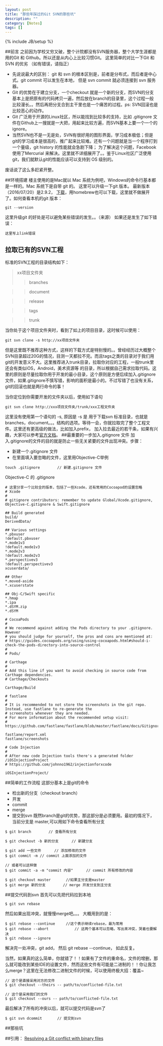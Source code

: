 ```yaml
---
layout: post
title: "那些年踩过的Git SVN的那些坑"
description: ""
category: [Notes]
tags: []
---
```

{% include JB/setup %}

##前言
之前因为学校又穷又破，整个计院都没有SVN服务器，整个大学生涯都是用的Git 和 Github。所以还是从内心上比较习惯Git。 这里简单的对比一下Git 和 SVN 的优劣 （如有错误，请指正）

* 先说说最大的区别： git 和 svn 的根本区别是，前者是分布式，而后者是中心式。git commit 可以发生在本地， 但是 svn commit 就必须连接到 svn 服务器。 
* Git 的优势在于建立分支，一个checkout 就是一个新的分支，而SVN的分支基本上是把原有的代码拷贝一遍，然后放在branch的目录里，这个过程一般比较漫长。。然后再把分支合到主干里也是一个痛苦的过程。ps: SVN回滚也是比较恶心的动作。
* Git 广泛用于开源的Linux社区，所以能找到比较多的支持，比如 .gitignore 文件在Github上一搜就是一大把，用起来比较方遍，而SVN基本上要一个一个的ignore。
* 当然SVN也不是一无是处，SVN有很好用的图形界面，学习成本极低；但是git的学习成本是很高的，推广起来比较难。还有一个问题就是当一个程序打到一个量级，git history 的性能就会急剧下降； 为了解决这个问题，Facebook 使用了Mercurial 来解决。这里就不详细展开了。。鉴于Linux社区广泛使用git，我们就默认git的性能应该可以支持到 OS 级别的。

废话说了这么多赶紧开整。

##环境搭建
楼主使用的是Mac就以 Mac 系统为例吧，Windows的命令行基本都是一样的。Mac 系统下是自带 git 的。 这里可以升级一下git 版本。 最新版本（2016/07/20）是2.9.2， [下载](https://git-scm.com/download/mac)，用homebrew也可以下载，这里就不做展开了。如何查看本机的git 版本：

```
git --version
``` 

这里升级git 的好处是可以避免某些错误的发生。。（来源）
如果还是发生了如下错误：

```
这里写上link错误
```
## 拉取已有的SVN工程
标准的SVN工程的目录结构如下：
>xx项目文件夹
>>branches

>>document

>>release

>>tags

>>trunk

当你处于这个项目文件夹时，看到了如上的项目目录，这时候可以使用：

```
git svn clone -s http://xx项目文件夹	
```

但是这里既不推荐这种方式，这样的下载方式是特别慢的。。曾经经历过大概整个SVN目录超过20G的情况，目测一天都拉不完。而且tags之类的目录对于我们用git的开发意义不大。这里推荐进入trunk目录，拉取你对应的工程，一般trunk里还会有类似iOS，Android，美术资源等 的目录，所以根据自己需求拉取代码。这里的原则是尽量拉取你用于开发的最小目录，这个原则是方便后续加入.gitignore 文件，如果.gitignore不慎写错，影响的面积是最小的。不过写错了也没有关系，git的回滚也就是两行命令的事！


当你定位到你需要开发的文件夹以后，使用如下语句

```
git svn clone http://xxx项目文件夹/trunk/xxx工程文件夹
```
这里没有使用第一个语句的 -s, 原因是 -s 是 用于下载svn 标准目录，也就是 branches，document。。。结构的选项。等待一会，你就拉取完了整个工程文件。这里还有更高级的做法，比如加入prefix， 加入拉去最近的若干条，如果有兴趣，大家可以参考[官方文档](https://git-scm.com/docs/git-svn)。
##最重要的一步加入.gitignore 文件
加入.gitignore的文件的目的就是防止一些无关紧要的文件出现冲突。步骤：

* 新建一个.gitignore 文件
* 在里面填入要忽略的文件，这里用Objective-C举例

```
touch .gitignore		// 新建.gitignore 文件
```

Objective-C 的 .gitignore

```
# 这里分享一个比较全的版本，包括了一些Xcode，还有常用的Cocoapod的设置忽略
# Xcode
#
# gitignore contributors: remember to update Global/Xcode.gitignore, Objective-C.gitignore & Swift.gitignore

## Build generated
build/
DerivedData/

## Various settings
*.pbxuser
!default.pbxuser
*.mode1v3
!default.mode1v3
*.mode2v3
!default.mode2v3
*.perspectivev3
!default.perspectivev3
xcuserdata/

## Other
*.moved-aside
*.xcuserstate

## Obj-C/Swift specific
*.hmap
*.ipa
*.dSYM.zip
*.dSYM

# CocoaPods
#
# We recommend against adding the Pods directory to your .gitignore. However
# you should judge for yourself, the pros and cons are mentioned at:
# https://guides.cocoapods.org/using/using-cocoapods.html#should-i-check-the-pods-directory-into-source-control
#
# Pods/

# Carthage
#
# Add this line if you want to avoid checking in source code from Carthage dependencies.
# Carthage/Checkouts

Carthage/Build

# fastlane
#
# It is recommended to not store the screenshots in the git repo. Instead, use fastlane to re-generate the 
# screenshots whenever they are needed.
# For more information about the recommended setup visit:
# https://github.com/fastlane/fastlane/blob/master/fastlane/docs/Gitignore.md

fastlane/report.xml
fastlane/screenshots

# Code Injection
#
# After new code Injection tools there's a generated folder /iOSInjectionProject
# https://github.com/johnno1962/injectionforxcode

iOSInjectionProject/
```


##简单的工作流程
这部分基本上是git的命令

* 检出新的分支（checkout branch）
* 开发
* commit
* merge
* 提交到svn
既然branch是git的优势，那这部分是必须要用。最初的情况下，当前分支是 master,可以用如下命令查看所有分支

```
$ git branch		// 查看所有分支
```

```
$ git checkout -b 新的分支		// 新建分支
```

```
$ git add 一些文件		// 添加修改的文件
$ git commit -m	// commit 上面添加的文件

// 或者可以这样做
$ git commit -a -m "commit 内容"		// commit 所有修改的内容
```

```
$ git checkout master		//如果主分支是master
$ git merge 新的分支		// merge 开发分支到主分支
```

##提交代码到svn
首先可以先把代码拉到本地

```
$ git svn rebase 
```
然后如果出现冲突，就慢慢merge吧。。。
大概用到的是：

```
$ git rebase --continue		//这个表示继续rebase，最为常用
$ git rebase --abort			// 这两个基本可以忽略，写出来冲突，哭着也要解决
$ git rebase --ignore
```
解决完一处冲突，git add， 然后 git rebase --continue， 如此反复。

当然，如果真的这么简单，你就错了！！如果有了文件的重命名，文件的增删，那么就可能改到某些IDE的设置文件，然而这些文件有可能是二进制的！！你让我怎么merge？这里在无法修改二进制文件的时候，可以使用终极大招：覆盖~

```
// 这个是直接采用对方的文件
$ git checkout --theirs -- path/to/conflicted-file.txt

// 这个是采用我们的文件
$ git checkout --ours -- path/to/conflicted-file.txt
```
最后解决了所有的冲突以后，就可以提交代码是svn了

```
$ git svn dcommit		// 提交到svn
```

##那些坑


##引用：
[Resolving a Git conflict with binary files](http://stackoverflow.com/questions/278081/resolving-a-git-conflict-with-binary-files)

